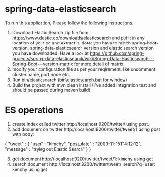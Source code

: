 # spring-data-elasticsearch

To run this application, Please follow the following instructions.
1. Download Elastic Search zip file from https://www.elastic.co/downloads/elasticsearch and put it in any location of your pc and extract it.
Note: you have to match spring-boot-version, spring-data-elasticsearch version and elastic search version you have downloaded. Have a look at https://github.com/spring-projects/spring-data-elasticsearch/wiki/Spring-Data-Elasticsearch---Spring-Boot---version-matrix for more detail of matrix.
2. modify your configuration file as per your reqirement. like uncomment cluster.name, port,node etc.
3. Run bin/elasticsearch (bin\elasticsearch.bat for window)
4. Build the project with mvn clean install (I've added integration test and should be passed during maven build)

# ES operations
1. create index called twitter
http://localhost:9200/twitter/ using post.
2. add document on twitter
http://localhost:9200/twitter/tweet/1  using post with body:


{
    "tweet" : {
        "user" : "kimchy",
        "post_date" : "2009-11-15T14:12:12",
        "message" : "trying out Elastic Search"
    }
}

3. get document
http://localhost:9200/twitter/tweet/1: kimchy using get
4. search document
http://localhost:9200/twitter/tweet/_search?q=user: kimchy using get
